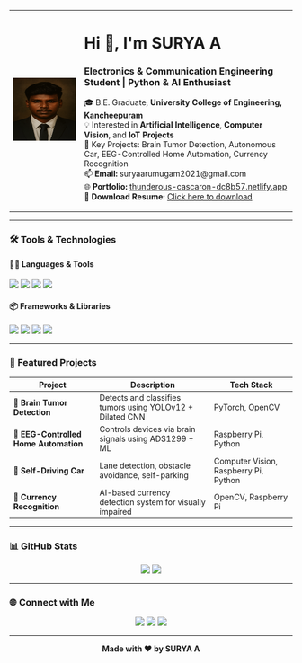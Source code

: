 <table>
  <tr>
    <td width="25%">
      <img src="profile.png" width="100%" alt="Surya A" />
    </td>
    <td>
      <h1>Hi 👋, I'm <b>SURYA A</b></h1>
      <h3>Electronics & Communication Engineering Student | Python & AI Enthusiast</h3>
      <p>
        🎓 B.E. Graduate, <b>University College of Engineering, Kancheepuram</b><br>
        💡 Interested in <b>Artificial Intelligence</b>, <b>Computer Vision</b>, and <b>IoT Projects</b><br>
        🧪 Key Projects: Brain Tumor Detection, Autonomous Car, EEG-Controlled Home Automation, Currency Recognition<br>
        📫 <b>Email:</b> suryaarumugam2021@gmail.com<br>
        🌐 <b>Portfolio:</b> <a href="https://thunderous-cascaron-dc8b57.netlify.app/">thunderous-cascaron-dc8b57.netlify.app</a><br>
        📄 <b>Download Resume:</b> <a href="Surya_Resume.pdf" download>Click here to download</a>
      </p>
    </td>
  </tr>
</table>

---

### 🛠️ Tools & Technologies

#### 🧑‍💻 Languages & Tools
<p>
  <img src="https://img.shields.io/badge/Python-3776AB?style=for-the-badge&logo=python&logoColor=white" />
  <img src="https://img.shields.io/badge/MySQL-4479A1?style=for-the-badge&logo=mysql&logoColor=white" />
  <img src="https://img.shields.io/badge/VS%20Code-007ACC?style=for-the-badge&logo=visual-studio-code&logoColor=white" />
  <img src="https://img.shields.io/badge/Jupyter-F37626?style=for-the-badge&logo=jupyter&logoColor=white" />
</p>

#### 📦 Frameworks & Libraries
<p>
  <img src="https://img.shields.io/badge/PyTorch-EE4C2C?style=for-the-badge&logo=pytorch&logoColor=white" />
  <img src="https://img.shields.io/badge/TensorFlow-FF6F00?style=for-the-badge&logo=tensorflow&logoColor=white" />
  <img src="https://img.shields.io/badge/OpenCV-5C3EE8?style=for-the-badge&logo=opencv&logoColor=white" />
  <img src="https://img.shields.io/badge/FastAPI-009688?style=for-the-badge&logo=fastapi&logoColor=white" />
</p>

---

### 📌 Featured Projects

| Project | Description | Tech Stack |
|--------|-------------|------------|
| 🔬 **Brain Tumor Detection** | Detects and classifies tumors using YOLOv12 + Dilated CNN | PyTorch, OpenCV |
| 🧠 **EEG-Controlled Home Automation** | Controls devices via brain signals using ADS1299 + ML | Raspberry Pi, Python |
| 🚗 **Self-Driving Car** | Lane detection, obstacle avoidance, self-parking | Computer Vision, Raspberry Pi, Python |
| 💸 **Currency Recognition** | AI-based currency detection system for visually impaired | OpenCV, Raspberry Pi |

---

### 📊 GitHub Stats

<p align="center">
  <img src="https://github-readme-stats.vercel.app/api?username=pyprojectpi&show_icons=true&theme=tokyonight" />
  <img src="https://github-readme-streak-stats.herokuapp.com/?user=pyprojectpi&theme=tokyonight" />
</p>

---

### 🌐 Connect with Me

<p align="center">
  <a href="https://www.linkedin.com/in/surya-a-luci/"><img src="https://img.shields.io/badge/LinkedIn-blue?style=for-the-badge&logo=linkedin&logoColor=white" /></a>
  <a href="mailto:suryaarumugam2021@gmail.com"><img src="https://img.shields.io/badge/Gmail-D14836?style=for-the-badge&logo=gmail&logoColor=white" /></a>
  <a href="https://thunderous-cascaron-dc8b57.netlify.app/"><img src="https://img.shields.io/badge/Portfolio-121212?style=for-the-badge&logo=vercel&logoColor=white" /></a>
</p>

---

<p align="center">
  <b>Made with ❤️ by SURYA A</b>
</p>
